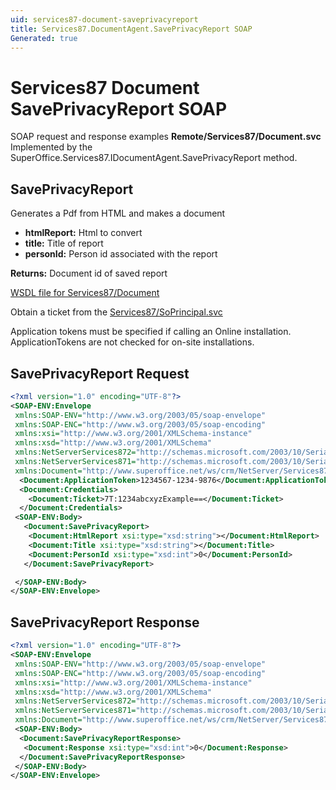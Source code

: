 ```yaml
---
uid: services87-document-saveprivacyreport
title: Services87.DocumentAgent.SavePrivacyReport SOAP
Generated: true
---
```


# Services87 Document SavePrivacyReport SOAP

SOAP request and response examples **Remote/Services87/Document.svc**
Implemented by the <see cref="M:SuperOffice.Services87.IDocumentAgent.SavePrivacyReport">SuperOffice.Services87.IDocumentAgent.SavePrivacyReport</see> method.

## SavePrivacyReport

Generates a Pdf from HTML and makes a document

* **htmlReport:** Html to convert
* **title:** Title of report
* **personId:** Person id associated with the report

**Returns:** Document id of saved report


[WSDL file for Services87/Document](../Services87-Document.md)

Obtain a ticket from the [Services87/SoPrincipal.svc](../SoPrincipal/index.md)

Application tokens must be specified if calling an Online installation. ApplicationTokens are not checked for on-site installations.

## SavePrivacyReport Request

```xml
<?xml version="1.0" encoding="UTF-8"?>
<SOAP-ENV:Envelope
 xmlns:SOAP-ENV="http://www.w3.org/2003/05/soap-envelope"
 xmlns:SOAP-ENC="http://www.w3.org/2003/05/soap-encoding"
 xmlns:xsi="http://www.w3.org/2001/XMLSchema-instance"
 xmlns:xsd="http://www.w3.org/2001/XMLSchema"
 xmlns:NetServerServices872="http://schemas.microsoft.com/2003/10/Serialization/Arrays"
 xmlns:NetServerServices871="http://schemas.microsoft.com/2003/10/Serialization/"
 xmlns:Document="http://www.superoffice.net/ws/crm/NetServer/Services87">
  <Document:ApplicationToken>1234567-1234-9876</Document:ApplicationToken>
  <Document:Credentials>
    <Document:Ticket>7T:1234abcxyzExample==</Document:Ticket>
  </Document:Credentials>
 <SOAP-ENV:Body>
   <Document:SavePrivacyReport>
    <Document:HtmlReport xsi:type="xsd:string"></Document:HtmlReport>
    <Document:Title xsi:type="xsd:string"></Document:Title>
    <Document:PersonId xsi:type="xsd:int">0</Document:PersonId>
   </Document:SavePrivacyReport>

 </SOAP-ENV:Body>
</SOAP-ENV:Envelope>

```


## SavePrivacyReport Response

```xml
<?xml version="1.0" encoding="UTF-8"?>
<SOAP-ENV:Envelope
 xmlns:SOAP-ENV="http://www.w3.org/2003/05/soap-envelope"
 xmlns:SOAP-ENC="http://www.w3.org/2003/05/soap-encoding"
 xmlns:xsi="http://www.w3.org/2001/XMLSchema-instance"
 xmlns:xsd="http://www.w3.org/2001/XMLSchema"
 xmlns:NetServerServices872="http://schemas.microsoft.com/2003/10/Serialization/Arrays"
 xmlns:NetServerServices871="http://schemas.microsoft.com/2003/10/Serialization/"
 xmlns:Document="http://www.superoffice.net/ws/crm/NetServer/Services87">
 <SOAP-ENV:Body>
  <Document:SavePrivacyReportResponse>
   <Document:Response xsi:type="xsd:int">0</Document:Response>
  </Document:SavePrivacyReportResponse>
 </SOAP-ENV:Body>
</SOAP-ENV:Envelope>

```

